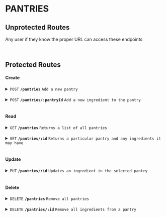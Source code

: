 # PANTRIES

## Unprotected Routes

Any user if they know the proper URL can access these endpoints

<br>

## Protected Routes

#### Create

<details>
 <summary><code>POST</code> <code><b>/pantries</b></code> <code>Add a new pantry</code></summary>

##### Security

> | Secured   | Role Required | description             |
> |-----------|---------------|-------------------------|
> | None      |  Admin | N/A  |


##### Parameters

> | name      |  type     | data type               | description                                                           |
> |-----------|-----------|-------------------------|-----------------------------------------------------------------------|
> | None      |  required | object (JSON or YAML)   | N/A  |

##### Payload

> | Name      |  type     | data type               | description                                                           |
> |-----------|-----------|-------------------------|-----------------------------------------------------------------------|
> | userId      |  required | number   | The unique identifier of the user the pantry belongs to  |


##### Payload example
> ```json
> {
>    "userId": 1
> }
> ```

##### Responses

> | http code     | content-type                      | response                                                            |
> |---------------|-----------------------------------|---------------------------------------------------------------------|
> | `200`         | `application/json`  | `{"status": 200, "success": true, "message": "Pantry successfully created"}`  |
> | `400`         | `application/json`  | `{"status":"400", "success": "false", "message": "Undefined request body" }` |
> | `400`         | `application/json`  | `{"status":"400", "success": "false", "message": "Undefined userId" }` |
> | `400`         | `application/json`  | `{"status":"400", "success": "false", "message": "The specified user already has a pantry" }` |
> | `500`         | `application/json`  | `{"status":"500", "success": "false", "message": "There was a problem with the resource, please try again later"}` |

##### Example cURL

> ```javascript
>  curl -X POST -H "Content-Type: application/json" -H "Authorization: Bearer eyJhbGciOiJIUzI1NiIsInR5cCI6IkpXVCJ9.eyJ1c2VyIjp7ImlkIjozNCwicm9sZXMiOiJBZG1pbiJ9LCJpYXQiOjE2NzYxMjIyNjQsImV4cCI6MTY3NjIwODY2NH0.0JfJb4TxpRPjltut9PSAZP-eX1qFYHBiWMsiVj8s2Tw" -b "cookies.txt" -d @pantry.json http://localhost:5000/pantries

##### Example Response Package
> ```json
> {"status":200,"success":true,"message":"Pantry successfully created"}
> ```
</details>

<br>

<details>
 <summary><code>POST</code> <code><b>/pantries/:pantryId</b></code> <code>Add a new ingredient to the pantry</code></summary>

##### Security

> | Secured   | Role Required | description             |
> |-----------|---------------|-------------------------|
> | None      |  None | N/A  |


##### Parameters

> | name      |  type     | data type               | description                                                           |
> |-----------|-----------|-------------------------|-----------------------------------------------------------------------|
> | pantryId      |  required | Number   | The unique pantry identifier the ingredient wil be added to  |

##### Payload

> | Name      |  type     | data type               | description                                                           |
> |-----------|-----------|-------------------------|-----------------------------------------------------------------------|
> | ingredientId |  required | number   | The unique identifier of the ingredient being added  |
> | amount | required | number | A number representing the amount of this ingredient being added to the pantry |
> | amount_type | required | string | The measurement type for the amount I.E. grams or pints |


##### Payload example
> ```json
> {
>    "ingredientId": 1,
>    "amount": 10,
>    "amount_type": "large"
> }
> ```

##### Responses

> | http code     | content-type                      | response                                                            |
> |---------------|-----------------------------------|---------------------------------------------------------------------|
> | `200`         | `application/json`  | `{"status": 200, "success": true, "message": "Ingredient successfully added to pantry"}`  |
> | `400`         | `application/json`  | `{"status":"400", "success": "false", "message": "Undefined request parameters" }` |
> | `400`         | `application/json`  | `{"status":"400", "success": "false", "message": "Undefined pantryId" }` |
> | `400`         | `application/json`  | `{"status":"400", "success": "false", "message": "Undefined request body" }` |
> | `400`         | `application/json`  | `{"status":"400", "success": "false", "message": "Wrong request body format" }` |
> | `400`         | `application/json`  | `{"status":"400", "success": "false", "message": "Undefined ingredientId" }` |
> | `400`         | `application/json`  | `{"status":"400", "success": "false", "message": "Undefined amount" }` |
> | `400`         | `application/json`  | `{"status":"400", "success": "false", "message": "Undefined amount_type" }` |
> | `404`         | `application/json`  | `{"status":"404", "success": "false", "message": "" }` |
> | `500`         | `application/json`  | `{"status":"500", "success": "false", "message": "There was a problem with the resource, please try again later"}` |

##### Example cURL

> ```javascript
>  curl -X POST -H "Content-Type: application/json" -H "Authorization: Bearer eyJhbGciOiJIUzI1NiIsInR5cCI6IkpXVCJ9.eyJ1c2VyIjp7ImlkIjozNCwicm9sZXMiOiJBZG1pbiJ9LCJpYXQiOjE2NzYxMjIyNjQsImV4cCI6MTY3NjIwODY2NH0.0JfJb4TxpRPjltut9PSAZP-eX1qFYHBiWMsiVj8s2Tw" -b "cookies.txt" -d @pantry.json http://localhost:5000/pantries/15

##### Example Response Package
> ```json
> {"status":200,"success":true,"message":"Ingredient successfully added to pantry"}
> ```
</details>

<br>

#### Read

<details>
 <summary><code>GET</code> <code><b>/pantries</b></code> <code>Returns a list of all pantries</code></summary>

##### Security

> | Secured   | Role Required | description             |
> |-----------|---------------|-------------------------|
> | None      |  Admin | N/A  |


##### Parameters

> | name      |  type     | data type               | description                                                           |
> |-----------|-----------|-------------------------|-----------------------------------------------------------------------|
> | None      |  required | N/A   | N/A  |

##### Payload

> | Name      |  type     | data type               | description                                                           |
> |-----------|-----------|-------------------------|-----------------------------------------------------------------------|
> | None      |  required | N/A   | N/A  |


##### Payload example
> ```json
> ```

##### Responses

> | http code     | content-type                      | response                                                            |
> |---------------|-----------------------------------|---------------------------------------------------------------------|
> | `200`         | `application/json`  | Returns a list of all pantries in the system  |
> | `404`         | `application/json`  | `{"status":"404", "success": "false", "message": "There are no pantries to list" }` |
> | `500`         | `application/json`  | `{"status":"500", "success": "false", "message": "There was a problem with the resource, please try again later"}` |

##### Example cURL

> ```javascript
>  curl -X GET -H "Content-Type: application/json" -H "Authorization: Bearer eyJhbGciOiJIUzI1NiIsInR5cCI6IkpXVCJ9.eyJ1c2VyIjp7ImlkIjozNCwicm9sZXMiOiJBZG1pbiJ9LCJpYXQiOjE2NzYxMjIyNjQsImV4cCI6MTY3NjIwODY2NH0.0JfJb4TxpRPjltut9PSAZP-eX1qFYHBiWMsiVj8s2Tw" -b "cookies.txt" http://localhost:5000/pantries

##### Example Response Package
> ```json
> [{"id":15,"userId":53,"username":"bobby@testmailer.com","numIngredients":"1"},{"id":17,"userId":54,"username":"test","numIngredients":"0"}]
> ```
</details>

<br>


<details>
 <summary><code>GET</code> <code><b>/pantries/:id</b></code> <code>Returns a particular pantry and any ingredients it may have</code></summary>

##### Security

> | Secured   | Role Required | description             |
> |-----------|---------------|-------------------------|
> | None      |  None | N/A  |


##### Parameters

> | name      |  type     | data type               | description                                                           |
> |-----------|-----------|-------------------------|-----------------------------------------------------------------------|
> | id      |  required | Number   | The unique identifier of the pantry to fetch  |

##### Payload

> | Name      |  type     | data type               | description                                                           |
> |-----------|-----------|-------------------------|-----------------------------------------------------------------------|
> | None      |  required | N/A   | N/A  |


##### Payload example
> ```json
> ```

##### Responses

> | http code     | content-type                      | response                                                            |
> |---------------|-----------------------------------|---------------------------------------------------------------------|
> | `200`         | `application/json`  | Returns a list of all pantries in the system  |
> | `400`         | `application/json`  | `{"status":"400", "success": "false", "message": "Undefined request parameters" }` |
> | `400`         | `application/json`  | `{"status":"400", "success": "false", "message": "Undefined pantryId" }` |
> | `404`         | `application/json`  | `{"status":"404", "success": "false", "message": "No pantry matched the supplied id" }` |
> | `500`         | `application/json`  | `{"status":"500", "success": "false", "message": "There was a problem with the resource, please try again later"}` |

##### Example cURL

> ```javascript
>  curl -X GET -H "Content-Type: application/json" -H "Authorization: Bearer eyJhbGciOiJIUzI1NiIsInR5cCI6IkpXVCJ9.eyJ1c2VyIjp7ImlkIjozNCwicm9sZXMiOiJBZG1pbiJ9LCJpYXQiOjE2NzYxMjIyNjQsImV4cCI6MTY3NjIwODY2NH0.0JfJb4TxpRPjltut9PSAZP-eX1qFYHBiWMsiVj8s2Tw" -b "cookies.txt" http://localhost:5000/pantries/15

##### Example Response Package
> ```json
> [{"pantryId":15,"username":"bobby@testmailer.com","numIngredients":1,"ingredients":[{"id":5,"ingredientId":20,"name":"eggs","amount":6,"amount_type":"large"}]}]
> ```
</details>

<br>

#### Update

<details>
 <summary><code>PUT</code> <code><b>/pantries/:id</b></code> <code>Updates an ingredient in the selected pantry</code></summary>

##### Security

> | Secured   | Role Required | description             |
> |-----------|---------------|-------------------------|
> | None      |  None | N/A  |


##### Parameters

> | name      |  type     | data type               | description                                                           |
> |-----------|-----------|-------------------------|-----------------------------------------------------------------------|
> | id      |  required | Number   | The unique identifier of the pantry to add an ingredient to  |

##### Payload

> | Name      |  type     | data type               | description                                                           |
> |-----------|-----------|-------------------------|-----------------------------------------------------------------------|
> | id      |  required | Number   | The unique identifier for the relationship between panty and ingredient being updated  |
> | pantryId | required | Number | The pantry the ingredient belongs to |
> | ingredientId | required | Number | The ingredient associated with this record |
> | amount | required | Number | The amount we have of this igredient |
> | amount_type | required | Number | The type for the amount I.E. grams or pints |


##### Payload example
> ```json
> ```

##### Responses

> | http code     | content-type                      | response                                                            |
> |---------------|-----------------------------------|---------------------------------------------------------------------|
> | `200`         | `application/json`  | `{"status":200,"success":true,"message":"Record successfully updated"}`  |
> | `400`         | `application/json`  | `{"status":"400", "success": "false", "message": "Undefined request parameters" }` |
> | `400`         | `application/json`  | `{"status":"400", "success": "false", "message": "Undefined id" }` |
> | `400`         | `application/json`  | `{"status":"400", "success": "false", "message": "Undefined request body" }` |
> | `400`         | `application/json`  | `{"status":"400", "success": "false", "message": "Undefined pantryId" }` |
> | `400`         | `application/json`  | `{"status":"400", "success": "false", "message": "Undefined ingredientId" }` |
> | `400`         | `application/json`  | `{"status":"400", "success": "false", "message": "Undefined amount" }` |
> | `400`         | `application/json`  | `{"status":"400", "success": "false", "message": "Undefined amount_type" }` |
> | `404`         | `application/json`  | `{"status":"404", "success": "false", "message": "There was no pantry to update" }` |
> | `500`         | `application/json`  | `{"status":"500", "success": "false", "message": "There was a problem with the resource, please try again later"}` |

##### Example cURL

> ```javascript
>  curl -X PUT -H "Content-Type: application/json" -H "Authorization: Bearer eyJhbGciOiJIUzI1NiIsInR5cCI6IkpXVCJ9.eyJ1c2VyIjp7ImlkIjozNCwicm9sZXMiOiJBZG1pbiJ9LCJpYXQiOjE2NzYxMjIyNjQsImV4cCI6MTY3NjIwODY2NH0.0JfJb4TxpRPjltut9PSAZP-eX1qFYHBiWMsiVj8s2Tw" -b "cookies.txt" -d @pantry_upd.json http://localhost:5000/pantries/15

##### Example Response Package
> ```json
> {"status":200,"success":true,"message":"Record successfully updated"}
> ```
</details>

<br>

#### Delete

<details>
 <summary><code>DELETE</code> <code><b>/pantries</b></code> <code>Remove all pantries</code></summary>

##### Security

> | Secured   | Role Required | description             |
> |-----------|---------------|-------------------------|
> | None      |  Admin | N/A  |


##### Parameters

> | name      |  type     | data type               | description                                                           |
> |-----------|-----------|-------------------------|-----------------------------------------------------------------------|
> | None      |  required | None   | N/A  |

##### Payload

> | Name      |  type     | data type               | description                                                           |
> |-----------|-----------|-------------------------|-----------------------------------------------------------------------|
> | None      |  required | None   | N/A  |


##### Payload example
> ```json
> ```

##### Responses

> | http code     | content-type                      | response                                                            |
> |---------------|-----------------------------------|---------------------------------------------------------------------|
> | `200`         | `application/json`  | `{"status":200,"success":true,"message":"All pantries successfully removed"}`  |
> | `404`         | `application/json`  | `{"status":"404", "success": "false", "message": "No pantries found to remove" }` |
> | `500`         | `application/json`  | `{"status":"500", "success": "false", "message": "There was a problem with the resource, please try again later"}` |

##### Example cURL

> ```javascript
>  curl -X DELETE -H "Content-Type: application/json" -H "Authorization: Bearer eyJhbGciOiJIUzI1NiIsInR5cCI6IkpXVCJ9.eyJ1c2VyIjp7ImlkIjozNCwicm9sZXMiOiJBZG1pbiJ9LCJpYXQiOjE2NzYyNzExNTAsImV4cCI6MTY3NjM1NzU1MH0.Q4_y2HIryIaigzurY0sg4I5J8bctUky1NPhESSvO8xs" -b "cookies.txt" http://localhost:5000/pantries

##### Example Response Package
> ```json
> {"status":200,"success":true,"message":"All pantries successfully removed"}
> ```
</details>

<br>


<details>
 <summary><code>DELETE</code> <code><b>/pantries/:id</b></code> <code>Remove all ingredients from a pantry</code></summary>

##### Security

> | Secured   | Role Required | description             |
> |-----------|---------------|-------------------------|
> | None      |  None | N/A  |


##### Parameters

> | name      |  type     | data type               | description                                                           |
> |-----------|-----------|-------------------------|-----------------------------------------------------------------------|
> | id      |  required | Number   | The unique identifier of the pantry to remove ingredients from  |

##### Payload

> | Name      |  type     | data type               | description                                                           |
> |-----------|-----------|-------------------------|-----------------------------------------------------------------------|
> | None      |  required | None   | N/A  |


##### Payload example
> ```json
> ```

##### Responses

> | http code     | content-type                      | response                                                            |
> |---------------|-----------------------------------|---------------------------------------------------------------------|
> | `200`         | `application/json`  | `{"status":200,"success":true,"message":"All ingredients removed from the pantry"}`  |
> | `400`         | `application/json`  | `{"status":"400", "success": "false", "message": "Undefined request parameters" }` |
> | `400`         | `application/json`  | `{"status":"400", "success": "false", "message": "Undefined pantryId" }` |
> | `404`         | `application/json`  | `{"status":"404", "success": "false", "message": "There are no ingredients to remove from the pantry" }` |
> | `500`         | `application/json`  | `{"status":"500", "success": "false", "message": "There was a problem with the resource, please try again later"}` |

##### Example cURL

> ```javascript
>  curl -X DELETE -H "Content-Type: application/json" -H "Authorization: Bearer eyJhbGciOiJIUzI1NiIsInR5cCI6IkpXVCJ9.eyJ1c2VyIjp7ImlkIjozNCwicm9sZXMiOiJBZG1pbiJ9LCJpYXQiOjE2NzYyNzExNTAsImV4cCI6MTY3NjM1NzU1MH0.Q4_y2HIryIaigzurY0sg4I5J8bctUky1NPhESSvO8xs" -b "cookies.txt" http://localhost:5000/pantries/5

##### Example Response Package
> ```json
> {"status":200,"success":true,"message":"All ingredients removed from the pantry"}
> ```
</details>

<br>